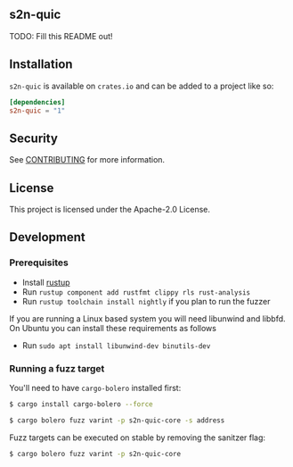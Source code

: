 ## s2n-quic

TODO: Fill this README out!

## Installation

`s2n-quic` is available on `crates.io` and can be added to a project like so:

```toml
[dependencies]
s2n-quic = "1"
```

## Security

See [CONTRIBUTING](CONTRIBUTING.md#security-issue-notifications) for more information.

## License

This project is licensed under the Apache-2.0 License.

## Development

### Prerequisites

- Install [rustup](https://rustup.rs/)
- Run `rustup component add rustfmt clippy rls rust-analysis`
- Run `rustup toolchain install nightly` if you plan to run the fuzzer

If you are running a Linux based system you will need libunwind and libbfd.
On Ubuntu you can install these requirements as follows

- Run `sudo apt install libunwind-dev binutils-dev`

### Running a fuzz target

You'll need to have `cargo-bolero` installed first:

```bash
$ cargo install cargo-bolero --force
```

```bash
$ cargo bolero fuzz varint -p s2n-quic-core -s address
```

Fuzz targets can be executed on stable by removing the sanitzer flag:

```bash
$ cargo bolero fuzz varint -p s2n-quic-core
```
